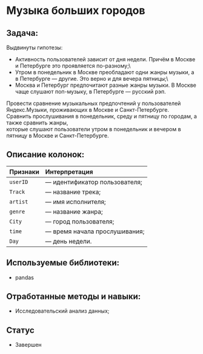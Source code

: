 # Музыка больших городов
## Задача: 
Выдвинуты гипотезы:
 - Активность пользователей зависит от дня недели. Причём в Москве и Петербурге это проявляется по-разному;\
 - Утром в понедельник в Москве преобладают одни жанры музыки, а в Петербурге — другие. Это верно и для вечера пятницы;\
 - Москва и Петербург предпочитают разные жанры музыки. В Москве чаще слушают поп-музыку, в Петербурге — русский рэп.
 
Провести сравнение музыкальных предпочтений у пользователей Яндекс.Музыки, проживающих в Москве и Санкт-Петербурге.\
Сравнить прослушивания в понедельник, среду и пятницу по городам, а также сравнить жанры,\
которые слушают пользователи утром в понедельник и вечером в пятницу в Москве и Санкт-Петербурге.
## Описание колонок:

|Признаки|Интерпретация|
|:--- |:----------- |
|`userID`| — идентификатор пользователя;|
|`Track`| — название трека;|
|`artist`| — имя исполнителя;|
|`genre`| — название жанра;|
|`City`| — город пользователя;|
|`time`| — время начала прослушивания;|
|`Day`| — день недели.|

## Используемые библиотеки:
* pandas

## Отработанные методы и навыки:
* Исследовательский анализ данных;

## Статус
* Завершен
